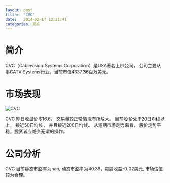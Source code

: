 ```yaml
---
layout: post
title:  "CVC"
date:   2014-02-17 12:21:41
categories: 观点
---
```


# 简介
CVC（Cablevision Systems Corporation）是USA著名上市公司，
公司主要从事CATV Systems行业，当前市值4337.36百万美元。

# 市场表现

![CVC](http://finviz.com/chart.ashx?t=CVC&ty=c&ta=1&p=d&s=l)

CVC 昨日收盘价 $16.6，
交易量较正常情况有所放大。
目前股价处于20日均线以上，
接近50日均线，
并且接近200日均线。
从短期市场走势来看，
股价走势平稳，投资者应减少无谓的操作。

# 公司分析
CVC 目前静态市盈率为nan, 动态市盈率为40.39，每股收益-0.02美元,
市场估值较为合理。
